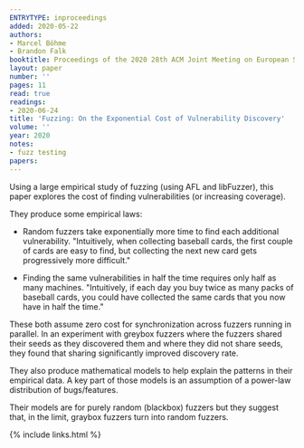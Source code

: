```yaml
---
ENTRYTYPE: inproceedings
added: 2020-05-22
authors:
- Marcel Böhme
- Brandon Falk
booktitle: Proceedings of the 2020 28th ACM Joint Meeting on European Software Engineering Conference and Symposium on the Foundations of Software Engineering
layout: paper
number: ''
pages: 11
read: true
readings:
- 2020-06-24
title: 'Fuzzing: On the Exponential Cost of Vulnerability Discovery'
volume: ''
year: 2020
notes:
- fuzz testing
papers:
---
```


Using a large empirical study of fuzzing (using AFL and libFuzzer),
this paper explores the cost of finding vulnerabilities (or
increasing coverage).

They produce some empirical laws:

- Random fuzzers take exponentially more time to find each
  additional vulnerability.
  "Intuitively, when collecting baseball cards, the first
  couple of cards are easy to find, but collecting the next
  new card gets progressively more difficult."

- Finding the same vulnerabilities in half the time requires
  only half as many machines.
  "Intuitively, if each day you buy twice as many packs of
  baseball cards, you could have collected the same cards that
  you now have in half the time."

These both assume zero cost for synchronization across fuzzers
running in parallel.
In an experiment with greybox fuzzers where the fuzzers shared
their seeds as they discovered them and where they did
not share seeds, they found that sharing significantly improved
discovery rate.

They also produce mathematical models to help explain the patterns in their
empirical data.
A key part of those models is an assumption of a power-law distribution
of bugs/features.

Their models are for purely random (blackbox) fuzzers but they suggest that, in
the limit, graybox fuzzers turn into random fuzzers.


{% include links.html %}
